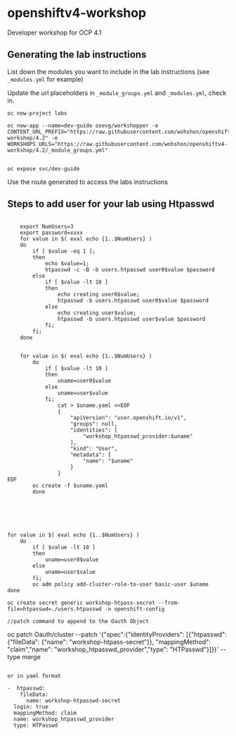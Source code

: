 # openshiftv4-workshop

Developer workshop for OCP 4.1

## Generating the lab instructions

List down the modules you want to include in the lab instructions (see `_modules.yml` for example)

Update the url placeholders in `_module_groups.yml` and `_modules.yml`, check in.


```
oc new-project labs

oc new-app --name=dev-guide osevg/workshopper -e CONTENT_URL_PREFIX="https://raw.githubusercontent.com/wohshon/openshiftv4-workshop/4.2" -e WORKSHOPS_URLS="https://raw.githubusercontent.com/wohshon/openshiftv4-workshop/4.2/_module_groups.yml"


oc expose svc/dev-guide
```

Use the route generated to access the labs instructions

## Steps to add user for your lab using Htpasswd 

```

    export NumUsers=3
    export password=xxxx
    for value in $( eval echo {1..$NumUsers} ) 
    do
        if [ $value -eq 1 ];
        then
            echo $value=1;
            htpasswd -c -B -b users.htpasswd user0$value $password
        else
            if [ $value -lt 10 ]
            then
                echo creating user0$value;
                htpasswd -b users.htpasswd user0$value $password
            else
                echo creating user$value;
                htpasswd -b users.htpasswd user$value $password
            fi;
        fi;
    done


    for value in $( eval echo {1..$NumUsers} )
        do
            if [ $value -lt 10 ]
            then
                uname=user0$value
            else
                uname=user$value
            fi;
                cat > $uname.yaml <<EOF
                {
                    "apiVersion": "user.openshift.io/v1",
                    "groups": null,
                    "identities": [
                        "workshop_htpasswd_provider:$uname"
                    ],
                    "kind": "User",
                    "metadata": {
                        "name": "$uname"
                    }
                }
EOF
        oc create -f $uname.yaml
        done






for value in $( eval echo {1..$NumUsers} )
    do
        if [ $value -lt 10 ]
        then
            uname=user0$value
        else
            uname=user$value
        fi;
        oc adm policy add-cluster-role-to-user basic-user $uname
done

oc create secret generic workshop-htpass-secret --from-file=htpasswd=./users.htpasswd -n openshift-config

//patch command to append to the Oauth Object

```
oc patch Oauth/cluster --patch '{"spec":{"identityProviders": [{"htpasswd": {"fileData": {"name": "workshop-htpass-secret"}},              "mappingMethod": "claim","name": "workshop_htpasswd_provider","type": "HTPasswd"}]}}' --type merge
```

or in yaml format

```
    -  htpasswd:
        fileData:
          name: workshop-htpasswd-secret
      login: true
      mappingMethod: claim
      name: workshop_htpasswd_provider
      type: HTPasswd

```
